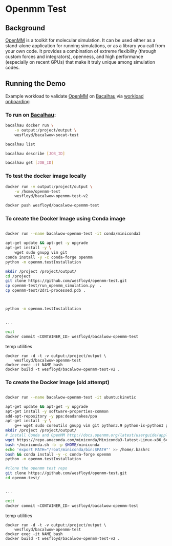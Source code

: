 # Openmm Test

## Background

[OpenMM](https://github.com/openmm/openmm) is a toolkit for molecular simulation. It can be used either as a stand-alone application for running simulations, or as a library you call from your own code. It provides a combination of extreme flexibility (through custom forces and integrators), openness, and high performance (especially on recent GPUs) that make it truly unique among simulation codes.

## Running the Demo
Example workload to validate [OpenMM](https://github.com/openmm/openmm) on [Bacalhau](bacalhau.org) via [workload onboarding](https://docs.bacalhau.org/getting-started/workload-onboarding)  


### To run on [Bacalhau](https://github.com/filecoin-project/bacalhau):
```bash
bacalhau docker run \
	-o output:/project/output \
	wesfloyd/bacalwow-socat-test

bacalhau list

bacalhau describe [JOB_ID]

bacalhau get [JOB_ID]
```


### To test the docker image locally
```bash
docker run -v output:/project/output \
	-w /home/openmm-test
	wesfloyd/bacalwow-openmm-test-v2

docker push wesfloyd/bacalwow-openmm-test

```


















### To create the Docker Image using Conda image

```bash

docker run --name bacalwow-openmm-test -it conda/miniconda3

apt-get update && apt-get -y upgrade
apt-get install -y \
    wget sudo gnupg vim git
conda install -y -c conda-forge openmm
python -m openmm.testInstallation

mkdir /project /project/output/
cd /project
git clone https://github.com/wesfloyd/openmm-test.git
cp openmm-test/run_openmm_simulation.py  .
cp openmm-test/2dri-processed.pdb .



python -m openmm.testInstallation


...

exit
docker commit <CONTAINER_ID> wesfloyd/bacalwow-openmm-test

```

temp utilities
```
docker run -d -t -v output:/project/output \
	wesfloyd/bacalwow-openmm-test
docker exec -it NAME bash
docker build -t wesfloyd/bacalwow-openmm-test-v2 .
```



































### To create the Docker Image (old attempt)

```bash

docker run --name bacalwow-openmm-test -it ubuntu:kinetic

apt-get update && apt-get -y upgrade
apt-get install -y software-properties-common
add-apt-repository -y ppa:deadsnakes/ppa
apt-get install -y \
    g++ wget sudo coreutils gnupg vim git python3.9 python-is-python3 python3-tqdm
mkdir /project /project/output/
# install Conda and OpenMM http://docs.openmm.org/latest/userguide/application/01_getting_started.html#installing-openmm 
wget https://repo.anaconda.com/miniconda/Miniconda3-latest-Linux-x86_64.sh -O ~/miniconda.sh
bash ~/miniconda.sh -b -p $HOME/miniconda
echo 'export PATH="/root/miniconda/bin:$PATH"' >> /home/.bashrc
bash && conda install -y -c conda-forge openmm
python -m openmm.testInstallation

#clone the openmm test repo
git clone https://github.com/wesfloyd/openmm-test.git
cd openmm-test/


...

exit
docker commit <CONTAINER_ID> wesfloyd/bacalwow-openmm-test

```

temp utilities
```
docker run -d -t -v output:/project/output \
	wesfloyd/bacalwow-openmm-test
docker exec -it NAME bash
docker build -t wesfloyd/bacalwow-openmm-test-v2 .
```